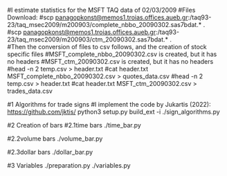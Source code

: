 #I estimate statistics for the MSFT TAQ data of 02/03/2009
#Files Download: 
#scp panagopkonst@memos1.troias.offices.aueb.gr:/taq93-23/taq_msec2009/m200903/complete_nbbo_20090302.sas7bdat.* .   
#scp panagopkonst@memos1.troias.offices.aueb.gr:/taq93-23/taq_msec2009/m200903/ctm_20090302.sas7bdat.* .      
#Then the conversion of files to csv follows, and the creation of stock specific files
#MSFT_complete_nbbo_20090302.csv is created, but it has no headers
#MSFT_ctm_20090302.csv is created, but it has no headers
#head -n 2 temp.csv > header.txt
#cat header.txt MSFT_complete_nbbo_20090302.csv > quotes_data.csv
#head -n 2 temp.csv > header.txt
#cat header.txt MSFT_ctm_20090302.csv > trades_data.csv


#1 Algorithms for trade signs
#I implement the code by Jukartis (2022): https://github.com/jktis/
python3 setup.py build_ext -i
./sign_algorithms.py


#2 Creation of bars
#2.1time bars
./time_bar.py

#2.2volume bars
./volume_bar.py

#2.3dollar bars
./dollar_bar.py

#3 Variables
./preparation.py
./variables.py
